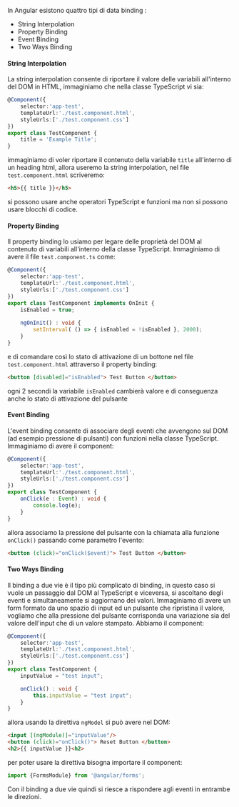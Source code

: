 In Angular esistono quattro tipi di data binding : 
- String Interpolation
- Property Binding
- Event Binding
- Two Ways Binding

#### String Interpolation
La string interpolation consente di riportare il valore delle variabili all'interno del DOM in HTML, immaginiamo che nella classe TypeScript vi sia:
```ts
@Component({
	selector:'app-test',
	templateUrl:'./test.component.html',
	styleUrls:['./test.component.css']
})
export class TestComponent {
	title = 'Example Title';
}
```
immaginiamo di voler riportare il contenuto della variabile `title` all'interno di un heading html, allora useremo la string interpolation, nel file `test.component.html` scriveremo:
```html
<h5>{{ title }}</h5>
```
si possono usare anche operatori TypeScript e funzioni ma non si possono usare blocchi di codice.

#### Property Binding
Il property binding lo usiamo per legare delle proprietà del DOM al contenuto di variabili all'interno della classe TypeScript. Immaginiamo di avere il file `test.component.ts` come:
```ts
@Component({
	selector:'app-test',
	templateUrl:'./test.component.html',
	styleUrls:['./test.component.css']
})
export class TestComponent implements OnInit {
	isEnabled = true;
	
	ngOnInit() : void {
		setInterval( () => { isEnabled = !isEnabled }, 2000);
	}
}
```
e di comandare così lo stato di attivazione di un bottone nel file `test.component.html` attraverso il property binding:
```html
<button [disabled]="isEnabled"> Test Button </button>
```
ogni 2 secondi la variabile `isEnabled` cambierà valore e di conseguenza anche lo stato di attivazione del pulsante

#### Event Binding
L'event binding consente di associare degli eventi che avvengono sul DOM (ad esempio pressione di pulsanti) con funzioni nella classe TypeScript. Immaginiamo di avere il component:
```ts
@Component({
	selector:'app-test',
	templateUrl:'./test.component.html',
	styleUrls:['./test.component.css']
})
export class TestComponent {
	onClick(e : Event) : void {
		console.log(e);
	}
}
```
allora associamo la pressione del pulsante con la chiamata alla funzione `onClick()` passando come parametro l'evento:
```html
<button (click)="onClick($event)"> Test Button </button>
```

#### Two Ways Binding
Il binding a due vie è il tipo più complicato di binding, in questo caso si vuole un passaggio dal DOM al TypeScript e viceversa, si ascoltano degli eventi e simultaneamente si aggiornano dei valori. Immaginiamo di avere un form formato da uno spazio di input ed un pulsante che ripristina il valore, vogliamo che alla pressione del pulsante corrisponda una variazione sia del valore dell'input che di un valore stampato. Abbiamo il component:
```ts
@Component({
	selector:'app-test',
	templateUrl:'./test.component.html',
	styleUrls:['./test.component.css']
})
export class TestComponent {
	inputValue = "test input";

	onClick() : void {
		this.inputValue = "test input";
	}
}
```
allora usando la direttiva `ngModel` si può avere nel DOM:
```html
<input [(ngModule)]="inputValue"/>
<button (click)="onClick()"> Reset Button </button>
<h2>{{ inputValue }}<h2>
```
per poter usare la direttiva bisogna importare il component:
```ts
import {FormsModule} from '@angular/forms';
```
Con il binding a due vie quindi si riesce a rispondere agli eventi in entrambe le direzioni.